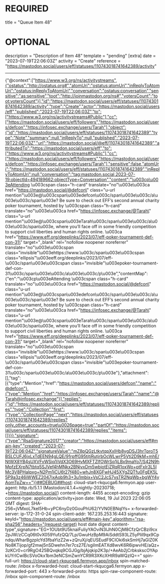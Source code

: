 
# REQUIRED
title = "Queue Item 48"
# OPTIONAL
description = "Description of Item 48"
template = "pending"
[extra]
date = "2023-07-19T22:06:03Z"
activity = "Create"
reference = "https://mastodon.social/users/eff/statuses/110743018741642389/activity"

---
{"@context":["https://www.w3.org/ns/activitystreams",{"ostatus":"http://ostatus.org#","atomUri":"ostatus:atomUri","inReplyToAtomUri":"ostatus:inReplyToAtomUri","conversation":"ostatus:conversation","sensitive":"as:sensitive","toot":"http://joinmastodon.org/ns#","votersCount":"toot:votersCount"}],"id":"https://mastodon.social/users/eff/statuses/110743018741642389/activity","type":"Create","actor":"https://mastodon.social/users/eff","published":"2023-07-19T22:06:03Z","to":["https://www.w3.org/ns/activitystreams#Public"],"cc":["https://mastodon.social/users/eff/followers","https://mastodon.social/users/defcon","https://infosec.exchange/users/Tarah"],"object":{"id":"https://mastodon.social/users/eff/statuses/110743018741642389","type":"Note","summary":null,"inReplyTo":null,"published":"2023-07-19T22:06:03Z","url":"https://mastodon.social/@eff/110743018741642389","attributedTo":"https://mastodon.social/users/eff","to":["https://www.w3.org/ns/activitystreams#Public"],"cc":["https://mastodon.social/users/eff/followers","https://mastodon.social/users/defcon","https://infosec.exchange/users/Tarah"],"sensitive":false,"atomUri":"https://mastodon.social/users/eff/statuses/110743018741642389","inReplyToAtomUri":null,"conversation":"tag:mastodon.social,2023-07-19:objectId=494189662:objectType=Conversation","content":"\u003cp\u003eAttending \u003cspan class=\"h-card\" translate=\"no\"\u003e\u003ca href=\"https://mastodon.social/@defcon\" class=\"u-url mention\"\u003e@\u003cspan\u003edefcon\u003c/span\u003e\u003c/a\u003e\u003c/span\u003e? Be sure to check out EFF’s second annual charity poker tournament, hosted by \u003cspan class=\"h-card\" translate=\"no\"\u003e\u003ca href=\"https://infosec.exchange/@Tarah\" class=\"u-url mention\"\u003e@\u003cspan\u003eTarah\u003c/span\u003e\u003c/a\u003e\u003c/span\u003e, where you’ll face off in some friendly competition to support civil liberties and human rights online. \u003ca href=\"https://www.eff.org/deeplinks/2023/07/eff-poker-tournament-def-con-31\" target=\"_blank\" rel=\"nofollow noopener noreferrer\" translate=\"no\"\u003e\u003cspan class=\"invisible\"\u003ehttps://www.\u003c/span\u003e\u003cspan class=\"ellipsis\"\u003eeff.org/deeplinks/2023/07/eff-\u003c/span\u003e\u003cspan class=\"invisible\"\u003epoker-tournament-def-con-31\u003c/span\u003e\u003c/a\u003e\u003c/p\u003e","contentMap":{"en":"\u003cp\u003eAttending \u003cspan class=\"h-card\" translate=\"no\"\u003e\u003ca href=\"https://mastodon.social/@defcon\" class=\"u-url mention\"\u003e@\u003cspan\u003edefcon\u003c/span\u003e\u003c/a\u003e\u003c/span\u003e? Be sure to check out EFF’s second annual charity poker tournament, hosted by \u003cspan class=\"h-card\" translate=\"no\"\u003e\u003ca href=\"https://infosec.exchange/@Tarah\" class=\"u-url mention\"\u003e@\u003cspan\u003eTarah\u003c/span\u003e\u003c/a\u003e\u003c/span\u003e, where you’ll face off in some friendly competition to support civil liberties and human rights online. \u003ca href=\"https://www.eff.org/deeplinks/2023/07/eff-poker-tournament-def-con-31\" target=\"_blank\" rel=\"nofollow noopener noreferrer\" translate=\"no\"\u003e\u003cspan class=\"invisible\"\u003ehttps://www.\u003c/span\u003e\u003cspan class=\"ellipsis\"\u003eeff.org/deeplinks/2023/07/eff-\u003c/span\u003e\u003cspan class=\"invisible\"\u003epoker-tournament-def-con-31\u003c/span\u003e\u003c/a\u003e\u003c/p\u003e"},"attachment":[],"tag":[{"type":"Mention","href":"https://mastodon.social/users/defcon","name":"@defcon"},{"type":"Mention","href":"https://infosec.exchange/users/Tarah","name":"@Tarah@infosec.exchange"}],"replies":{"id":"https://mastodon.social/users/eff/statuses/110743018741642389/replies","type":"Collection","first":{"type":"CollectionPage","next":"https://mastodon.social/users/eff/statuses/110743018741642389/replies?only_other_accounts=true\u0026page=true","partOf":"https://mastodon.social/users/eff/statuses/110743018741642389/replies","items":[]}}},"signature":{"type":"RsaSignature2017","creator":"https://mastodon.social/users/eff#main-key","created":"2023-07-19T22:06:04Z","signatureValue":"mZ8pQGzLtkvtqpXxIHb8ygDSJ3hrTproT5BSLCUFJ6jxLxTdEEN94gLQE/91rpffG95tjtjRutjrbOcWLwrP5Vti2D9kM+mhE/NtWX8YB4sUXVFvWSiq1iVdX3O69HvMXFTZIfOWrSq1jLBx9maYo7/S42N9hMpfzEXrpN7tbtq5SJVef4hMNkx2BNjvxDm5wbjotEjZRqR1oxWo+ptFxIr3L5IMc3V8PHaIpxg+N2Pm1jCU6t27f480+whJn8XGFwHJ45XYgZQTfu0FgEK5L5P9a3z46iWWEZ2047jxAob9h3+3u1mbix+VsC2JcS7ysTR2NqWb+bgWY4yAomTpZw=="}}##DEBUG##host: cloud-start-rkqucga6.fermyon.app
user-agent: http.rb/5.1.1 (Mastodon/4.1.4+nightly-20230718; +https://mastodon.social/)
content-length: 4455
accept-encoding: gzip
content-type: application/activity+json
date: Wed, 19 Jul 2023 22:06:05 GMT
digest: SHA-256=jVMxoL7keI5Hb+yPC6nyDz0GouPhU62/YVN0EBNqlYs=
x-forwarded-server: ip-172-31-0-24
spin-client-addr: 167.235.253.16:443
signature: keyId="https://mastodon.social/users/eff#main-key",algorithm="rsa-sha256",headers="(request-target) host date digest content-type",signature="EG+1OUbt9U5knaiFuIiyYAOviN3lJhN0CjM8CfzQrCBzi9cx2pJW/zCCq06t0vX059YufzQQ/7Lp/GwuHzBpM9AiSddtS93LZ5yPlil9qx9CpndquWharBgzplcYd3fbaYizZ2w+zQruXj/qEUSEudF9CIOki6skSmHj7aGIZ0KNo8KTijop/gf2mwj5nSDwehn7er7cs27E/sgiImEATXd8wvK6R6ipwvHE/aQz+3zKCr0+cr9RgO425BQvqkq9CGJGg/bjAjqkip2K3p/+AeAb2jCrbkskscOYApkUYrICwlBcSVoOkx1bm3eNCSmZwnYCR9R3XKcXHtR9aWQzIQ=="
spin-full-url: https://cloud-start-rkqucga6.fermyon.app/inbox
spin-matched-route: /inbox
x-forwarded-host: cloud-start-rkqucga6.fermyon.app
x-forwarded-port: 443
x-forwarded-proto: https
spin-raw-component-route: /inbox
spin-component-route: /inbox

